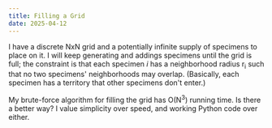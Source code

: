 ```yaml
---
title: Filling a Grid
date: 2025-04-12
---
```


I have a discrete NxN grid and a potentially infinite supply of specimens to place on it.
I will keep generating and addings specimens until the grid is full;
the constraint is that each specimen *i* has a neighborhood radius r<sub>i</sub>
such that no two specimens' neighborhoods may overlap.
(Basically,
each specimen has a territory that other specimens don't enter.)

My brute-force algorithm for filling the grid has O(N<sup>3</sup>) running time.
Is there a better way?
I value simplicity over speed, and working Python code over either.
